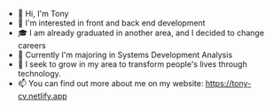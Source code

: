 - 👋 Hi, I'm Tony
- 👀 I'm interested in front and back end development
- 🎓 I am already graduated in another area, and I decided to change careers
- 🌱 Currently I'm majoring in Systems Development Analysis
- 💞️ I seek to grow in my area to transform people's lives through technology.
- 📫 You can find out more about me on my website: https://tony-cv.netlify.app

<!---
TonyDev77/TonyDev77 is a ✨ special ✨ repository because its `README.md` (this file) appears on your GitHub profile.
You can click the Preview link to take a look at your changes.
--->
